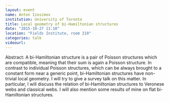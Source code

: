```yaml
---
layout: event
name: Anton Izosimov
institution: University of Toronto
title: Local geometry of bi-Hamiltonian structures
date: "2015-10-27 11:10"
location: "Fields Institute, room 210"
categories: talk
videourl:
---
```

Abstract: A bi-Hamiltonian structure is a pair of Poisson structures which are
compatible, meaning that their sum is again a Poisson structure. In
contrast to individual Poisson structures, which can be always brought to
a constant form near a generic point, bi-Hamiltonian structures have
non-trivial local geometry. I will try to give a survey talk on this
matter. In particular, I will discuss the relation of bi-Hamiltonian
structures to Veronese webs and classical webs. I will also mention some
results of mine on flat bi-Hamiltonian structures.

